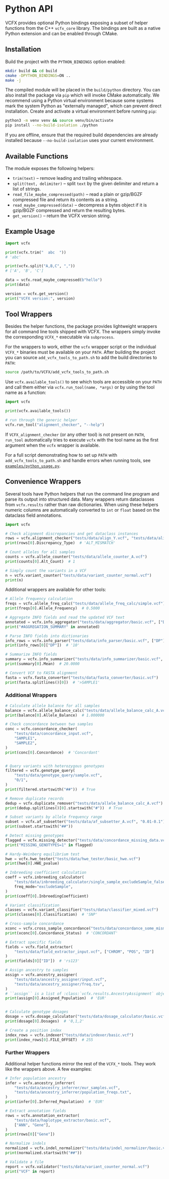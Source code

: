 # Python API

VCFX provides optional Python bindings exposing a subset of helper
functions from the C++ `vcfx_core` library. The bindings are built as a
native Python extension and can be enabled through CMake.

## Installation

Build the project with the `PYTHON_BINDINGS` option enabled:

```bash
mkdir build && cd build
cmake -DPYTHON_BINDINGS=ON ..
make -j
```

The compiled module will be placed in the `build/python` directory.
You can also install the package via `pip` which will invoke CMake
automatically. We recommend using a Python virtual environment because
some systems mark the system Python as "externally managed", which can
prevent direct installation. Create and activate a virtual environment
before running `pip`:

```bash
python3 -m venv venv && source venv/bin/activate
pip install --no-build-isolation ./python
```

If you are offline, ensure that the required build dependencies are already
installed because `--no-build-isolation` uses your current environment.

## Available Functions

The module exposes the following helpers:

- `trim(text)` – remove leading and trailing whitespace.
- `split(text, delimiter)` – split `text` by the given delimiter and
  return a list of strings.
- `read_file_maybe_compressed(path)` – read a plain or gzip/BGZF
  compressed file and return its contents as a string.
- `read_maybe_compressed(data)` – decompress a bytes object if it is
  gzip/BGZF compressed and return the resulting bytes.
- `get_version()` – return the VCFX version string.

## Example Usage

```python
import vcfx

print(vcfx.trim("  abc  "))
# 'abc'

print(vcfx.split("A,B,C", ","))
# ['A', 'B', 'C']

data = vcfx.read_maybe_compressed(b"hello")
print(data)

version = vcfx.get_version()
print("VCFX version:", version)
```

## Tool Wrappers

Besides the helper functions, the package provides lightweight wrappers for
all command line tools shipped with VCFX. The wrappers simply invoke the
corresponding ``VCFX_*`` executable via ``subprocess``.

For the wrappers to work, either the ``vcfx`` wrapper script or the individual
``VCFX_*`` binaries must be available on your ``PATH``. After building the
project you can source ``add_vcfx_tools_to_path.sh`` to add the build
directories to ``PATH``:

```bash
source /path/to/VCFX/add_vcfx_tools_to_path.sh
```

Use ``vcfx.available_tools()`` to see which tools are accessible on your
``PATH`` and call them either via ``vcfx.run_tool(name, *args)`` or by using
the tool name as a function:

```python
import vcfx

print(vcfx.available_tools())

# run through the generic helper
vcfx.run_tool("alignment_checker", "--help")
```

If ``VCFX_alignment_checker`` (or any other tool) is not present on
``PATH``, ``run_tool`` automatically tries to execute ``vcfx`` with the
tool name as the first argument when the ``vcfx`` wrapper is available.

For a full script demonstrating how to set up ``PATH`` with
``add_vcfx_tools_to_path.sh`` and handle errors when running tools,
see [``examples/python_usage.py``](../examples/python_usage.py).

## Convenience Wrappers

Several tools have Python helpers that run the command line program and
parse its output into structured data. Many wrappers return dataclasses
from `vcfx.results` rather than raw dictionaries. When using these
helpers numeric columns are automatically converted to ``int`` or ``float``
based on the dataclass field annotations.

```python
import vcfx

# Check alignment discrepancies and get dataclass instances
rows = vcfx.alignment_checker("tests/data/align_Y.vcf", "tests/data/align_refY.fa")
print(rows[0].Discrepancy_Type)  # 'ALT_MISMATCH'

# Count alleles for all samples
counts = vcfx.allele_counter("tests/data/allele_counter_A.vcf")
print(counts[0].Alt_Count)  # 1

# Simply count the variants in a VCF
n = vcfx.variant_counter("tests/data/variant_counter_normal.vcf")
print(n)
```

Additional wrappers are available for other tools:

```python
# Allele frequency calculation
freqs = vcfx.allele_freq_calc("tests/data/allele_freq_calc/simple.vcf")
print(freqs[0].Allele_Frequency)  # 0.5000

# Aggregate INFO fields and read the updated VCF text
annotated = vcfx.info_aggregator("tests/data/aggregator/basic.vcf", ["DP"])
print("#AGGREGATION_SUMMARY" in annotated)

# Parse INFO fields into dictionaries
info_rows = vcfx.info_parser("tests/data/info_parser/basic.vcf", ["DP"])
print(info_rows[0]["DP"])  # '10'

# Summarize INFO fields
summary = vcfx.info_summarizer("tests/data/info_summarizer/basic.vcf", ["DP"])
print(summary[0].Mean)  # 20.0000

# Convert VCF to FASTA alignment
fasta = vcfx.fasta_converter("tests/data/fasta_converter/basic.vcf")
print(fasta.splitlines()[0])  # '>SAMPLE1'
```

### Additional Wrappers

```python
# Calculate allele balance for all samples
balance = vcfx.allele_balance_calc("tests/data/allele_balance_calc_A.vcf")
print(balance[0].Allele_Balance)  # 1.000000

# Check concordance between two samples
conc = vcfx.concordance_checker(
    "tests/data/concordance_input.vcf",
    "SAMPLE1",
    "SAMPLE2",
)
print(conc[0].Concordance)  # 'Concordant'
```
```python

# Query variants with heterozygous genotypes
filtered = vcfx.genotype_query(
    "tests/data/genotype_query/sample.vcf",
    "0/1",
)
print(filtered.startswith("##"))  # True

# Remove duplicate records
dedup = vcfx.duplicate_remover("tests/data/allele_balance_calc_A.vcf")
print(dedup.splitlines()[0].startswith("#"))  # True
```

```python
# Subset variants by allele frequency range
subset = vcfx.af_subsetter("tests/data/af_subsetter_A.vcf", "0.01-0.1")
print(subset.startswith("##"))

# Detect missing genotypes
flagged = vcfx.missing_detector("tests/data/concordance_missing_data.vcf")
print("MISSING_GENOTYPES=1" in flagged)

# Hardy-Weinberg equilibrium test
hwe = vcfx.hwe_tester("tests/data/hwe_tester/basic_hwe.vcf")
print(hwe[0].HWE_pvalue)

# Inbreeding coefficient calculation
coeff = vcfx.inbreeding_calculator(
    "tests/data/inbreeding_calculator/single_sample_excludeSample_false.vcf",
    freq_mode="excludeSample",
)
print(coeff[0].InbreedingCoefficient)

# Variant classification
classes = vcfx.variant_classifier("tests/data/classifier_mixed.vcf")
print(classes[0].Classification)  # 'SNP'

# Cross-sample concordance
xconc = vcfx.cross_sample_concordance("tests/data/concordance_some_mismatch.vcf")
print(xconc[0].Concordance_Status)  # 'CONCORDANT'

# Extract specific fields
fields = vcfx.field_extractor(
    "tests/data/field_extractor_input.vcf", ["CHROM", "POS", "ID"]
)
print(fields[0]["ID"])  # 'rs123'
```

```python
# Assign ancestry to samples
assign = vcfx.ancestry_assigner(
    "tests/data/ancestry_assigner/input.vcf",
    "tests/data/ancestry_assigner/freq.tsv",
)
# ``assign`` is a list of :class:`vcfx.results.AncestryAssignment` objects
print(assign[0].Assigned_Population)  # 'EUR'
```
```python

# Calculate genotype dosages
dosage = vcfx.dosage_calculator("tests/data/dosage_calculator/basic.vcf")
print(dosage[0].Dosages)  # '0,1,2'
```

```python
# Create a position index
index_rows = vcfx.indexer("tests/data/indexer/basic.vcf")
print(index_rows[0].FILE_OFFSET)  # 255
```

### Further Wrappers

Additional helper functions mirror the rest of the ``VCFX_*`` tools. They work
like the wrappers above. A few examples:

```python
# Infer population ancestry
infer = vcfx.ancestry_inferrer(
    "tests/data/ancestry_inferrer/eur_samples.vcf",
    "tests/data/ancestry_inferrer/population_freqs.txt",
)
print(infer[0].Inferred_Population)  # 'EUR'

# Extract annotation fields
rows = vcfx.annotation_extractor(
    "tests/data/haplotype_extractor/basic.vcf",
    ["ANN", "Gene"],
)
print(rows[0]["Gene"])

# Normalize indels
normalized = vcfx.indel_normalizer("tests/data/indel_normalizer/basic.vcf")
print(normalized.startswith("##"))

# Validate a file
report = vcfx.validator("tests/data/variant_counter_normal.vcf")
print("VCF" in report)
```

